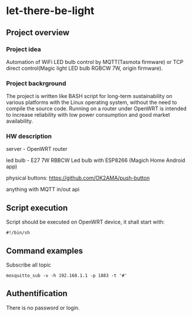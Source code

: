 # let-there-be-light
## Project overview
### Project idea

Automation of WiFi LED bulb control by MQTT(Tasmota firmware) or TCP direct control(Magic light LED bulb RGBCW 7W, origin firmware). 

### Project backrground

The project is written like BASH script for long-term sustainability on various platforms with the Linux operating system, without the need to compile the source code. Running on a router under OpenWRT is intended to increase reliability with low power consumption and good market availability.

### HW description

server - OpenWRT router

led bulb - E27 7W RBBCW Led bulb with ESP8266 (Magich Home Android app)

physical buttons: https://github.com/OK2AMA/push-button

anything with MQTT in/out api


## Script execution

Script should be executed on OpenWRT device, it shall start with:

```
#!/bin/sh
```

## Command examples

Subscribe all topic
```
mosquitto_sub -v -h 192.168.1.1 -p 1883 -t '#'
```

## Authentification

There is no password or login.

